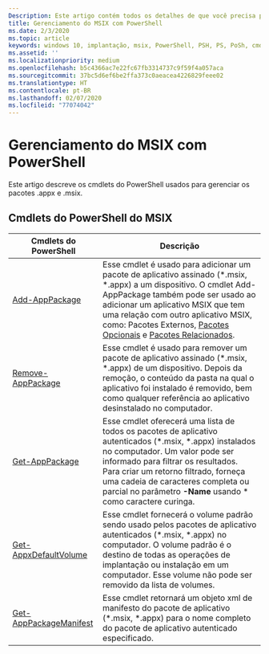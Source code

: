 ```yaml
---
Description: Este artigo contém todos os detalhes de que você precisa para gerenciar a implantação de aplicativos MSIX em um ambiente empresarial.  Este artigo destina-se a profissionais corporativos e desenvolvedores de TI.
title: Gerenciamento do MSIX com PowerShell
ms.date: 2/3/2020
ms.topic: article
keywords: windows 10, implantação, msix, PowerShell, PSH, PS, PoSh, cmdlets
ms.assetid: ''
ms.localizationpriority: medium
ms.openlocfilehash: b5c4366ac7e22fc67fb3314737c9f59f4a057aca
ms.sourcegitcommit: 37bc5d6ef6be2ffa373c0aeacea4226829feee02
ms.translationtype: HT
ms.contentlocale: pt-BR
ms.lasthandoff: 02/07/2020
ms.locfileid: "77074042"
---
```

# <a name="managing-msix-with-powershell"></a>Gerenciamento do MSIX com PowerShell
Este artigo descreve os cmdlets do PowerShell usados para gerenciar os pacotes .appx e .msix.

## <a name="msix-powershell-cmdlets"></a>Cmdlets do PowerShell do MSIX

| Cmdlets do PowerShell | Descrição |
|-------------------|-------------|
| [Add-AppPackage](https://docs.microsoft.com/powershell/module/appx/add-appxpackage?view=win10-ps) | Esse cmdlet é usado para adicionar um pacote de aplicativo assinado (*.msix, *.appx) a um dispositivo. O cmdlet Add-AppPackage também pode ser usado ao adicionar um aplicativo MSIX que tem uma relação com outro aplicativo MSIX, como: Pacotes Externos, [Pacotes Opcionais](https://docs.microsoft.com/windows/msix/package/optional-packages) e [Pacotes Relacionados](https://docs.microsoft.com/windows/msix/package/optional-packages). |
| [Remove-AppPackage](https://docs.microsoft.com/powershell/module/appx/remove-appxpackage?view=win10-ps) | Esse cmdlet é usado para remover um pacote de aplicativo assinado (*.msix, *.appx) de um dispositivo. Depois da remoção, o conteúdo da pasta na qual o aplicativo foi instalado é removido, bem como qualquer referência ao aplicativo desinstalado no computador. |
| [Get-AppPackage](https://docs.microsoft.com/powershell/module/appx/get-appxpackage?view=win10-ps) | Esse cmdlet oferecerá uma lista de todos os pacotes de aplicativo autenticados (*.msix, *.appx) instalados no computador. Um valor pode ser informado para filtrar os resultados. Para criar um retorno filtrado, forneça uma cadeia de caracteres completa ou parcial no parâmetro **-Name** usando * como caractere curinga. |
| [Get-AppxDefaultVolume](https://docs.microsoft.com/powershell/module/appx/get-appxdefaultvolume?view=win10-ps) | Esse cmdlet fornecerá o volume padrão sendo usado pelos pacotes de aplicativo autenticados (*.msix, *.appx) no computador. O volume padrão é o destino de todas as operações de implantação ou instalação em um computador. Esse volume não pode ser removido da lista de volumes. |
| [Get-AppPackageManifest](https://docs.microsoft.com/powershell/module/appx/get-appxpackagemanifest?view=win10-ps) | Esse cmdlet retornará um objeto xml de manifesto do pacote de aplicativo (*.msix, *.appx) para o nome completo do pacote de aplicativo autenticado especificado. |
